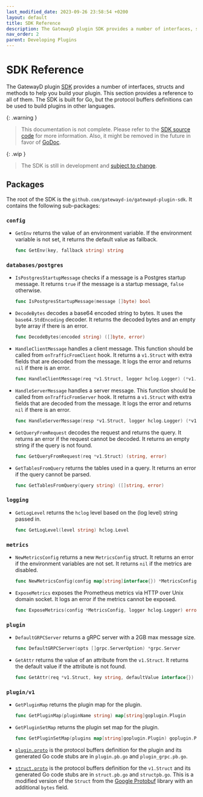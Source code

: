 ```yaml
---
last_modified_date: 2023-09-26 23:58:54 +0200
layout: default
title: SDK Reference
description: The GatewayD plugin SDK provides a number of interfaces, structs and methods to help you build your plugin.
nav_order: 2
parent: Developing Plugins
---
```


# SDK Reference

The GatewayD plugin [SDK](https://github.com/gatewayd-io/gatewayd-plugin-sdk) provides a number of interfaces, structs and methods to help you build your plugin. This section provides a reference to all of them. The SDK is built for Go, but the protocol buffers definitions can be used to build plugins in other languages.

{: .warning }
> This documentation is not complete. Please refer to the [SDK source code](https://github.com/gatewayd-io/gatewayd-plugin-sdk) for more information. Also, it might be removed in the future in favor of [GoDoc](https://pkg.go.dev/github.com/gatewayd-io/gatewayd-plugin-sdk).

{: .wip }
> The SDK is still in development and [subject to change](https://github.com/gatewayd-io/gatewayd-plugin-sdk/issues).

## Packages

The root of the SDK is the `github.com/gatewayd-io/gatewayd-plugin-sdk`. It contains the following sub-packages:

### `config`

- `GetEnv` returns the value of an environment variable. If the environment variable is not set, it returns the default value as fallback.

    ```go
    func GetEnv(key, fallback string) string
    ```

### `databases/postgres`

- `IsPostgresStartupMessage` checks if a message is a Postgres startup message. It returns `true` if the message is a startup message, `false` otherwise.

    ```go
    func IsPostgresStartupMessage(message []byte) bool
    ```

- `DecodeBytes` decodes a base64 encoded string to bytes. It uses the `base64.StdEncoding` decoder. It returns the decoded bytes and an empty byte array if there is an error.

    ```go
    func DecodeBytes(encoded string) ([]byte, error)
    ```

- `HandleClientMessage` handles a client message. This function should be called from `onTrafficFromClient` hook. It returns a `v1.Struct` with extra fields that are decoded from the message. It logs the error and returns `nil` if there is an error.

    ```go
    func HandleClientMessage(req *v1.Struct, logger hclog.Logger) (*v1.Struct, error)
    ```

- `HandleServerMessage` handles a server message. This function should be called from `onTrafficFromServer` hook. It returns a `v1.Struct` with extra fields that are decoded from the message. It logs the error and returns `nil` if there is an error.

    ```go
    func HandleServerMessage(resp *v1.Struct, logger hclog.Logger) (*v1.Struct, error)
    ```

- `GetQueryFromRequest` decodes the request and returns the query. It returns an error if the request cannot be decoded. It returns an empty string if the query is not found.

    ```go
    func GetQueryFromRequest(req *v1.Struct) (string, error)
    ```

- `GetTablesFromQuery` returns the tables used in a query. It returns an error if the query cannot be parsed.

    ```go
    func GetTablesFromQuery(query string) ([]string, error)
    ```

### `logging`

- `GetLogLevel` returns the `hclog` level based on the (log level) string passed in.

    ```go
    func GetLogLevel(level string) hclog.Level
    ```

### `metrics`

- `NewMetricsConfig` returns a new `MetricsConfig` struct. It returns an error if the environment variables are not set. It returns `nil` if the metrics are disabled.

    ```go
    func NewMetricsConfig(config map[string]interface{}) *MetricsConfig
    ```

- `ExposeMetrics` exposes the Prometheus metrics via HTTP over Unix domain socket. It logs an error if the metrics cannot be exposed.

    ```go
    func ExposeMetrics(config *MetricsConfig, logger hclog.Logger) error
    ```

### `plugin`

- `DefaultGRPCServer` returns a gRPC server with a 2GB max message size.

    ```go
    func DefaultGRPCServer(opts []grpc.ServerOption) *grpc.Server
    ```

- `GetAttr` returns the value of an attribute from the `v1.Struct`. It returns the default value if the attribute is not found.

    ```go
    func GetAttr(req *v1.Struct, key string, defaultValue interface{}) interface{}
    ```

### `plugin/v1`

- `GetPluginMap` returns the plugin map for the plugin.

    ```go
    func GetPluginMap(pluginName string) map[string]goplugin.Plugin
    ```

- `GetPluginSetMap` returns the plugin set map for the plugin.

    ```go
    func GetPluginSetMap(plugins map[string]goplugin.Plugin) goplugin.PluginSet
    ```

- [`plugin.proto`](https://github.com/gatewayd-io/gatewayd-plugin-sdk/blob/main/plugin/v1/plugin.proto) is the protocol buffers definition for the plugin and its generated Go code stubs are in `plugin.pb.go` and `plugin_grpc.pb.go`.
- [`struct.proto`](https://github.com/gatewayd-io/gatewayd-plugin-sdk/blob/main/plugin/v1/struct.proto) is the protocol buffers definition for the `v1.Struct` and its generated Go code stubs are in `struct.pb.go` and `structpb.go`. This is a modified version of the `Struct` from the [Google Protobuf](https://github.com/protocolbuffers/protobuf/blob/main/src/google/protobuf/struct.proto) library with an additional `bytes` field.
